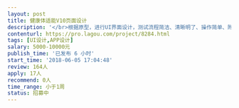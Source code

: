 ```yaml
---                
layout: post       
title: 健康体适能V10页面设计           
description: '</br>根据原型，进行UI界面设计，测试流程简洁、清晰明了、操作简单、附带语音提示，分辨率为1920*1080，Android平板。</br>体成分测试过程设计</br>'     
contenturl: https://pro.lagou.com/project/8284.html      
tags: [UI设计,APP设计]            
salary: 5000-10000元          
publish_time: '已发布 6 小时'         
start_time: '2018-06-05 17:04:48'           
review: 164人                   
apply: 17人                   
recommend: 0人                   
time_range: 小于1周              
status: 招募中                  
---                 
```

